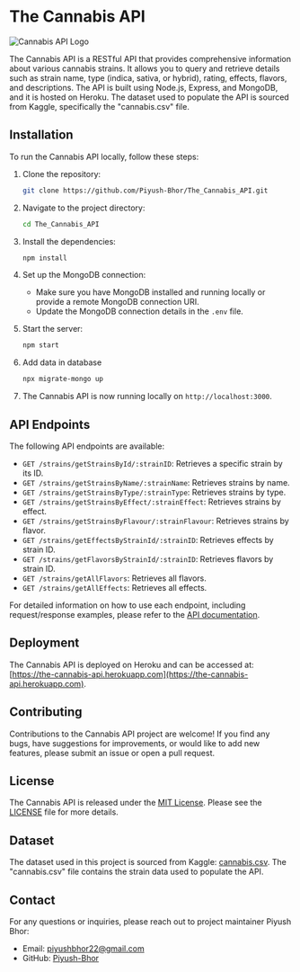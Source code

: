 # The Cannabis API

![Cannabis API Logo](https://github.com/Piyush-Bhor/The_Cannabis_API/blob/master/public/images/logo.png)

The Cannabis API is a RESTful API that provides comprehensive information about various cannabis strains. It allows you to query and retrieve details such as strain name, type (indica, sativa, or hybrid), rating, effects, flavors, and descriptions. The API is built using Node.js, Express, and MongoDB, and it is hosted on Heroku. The dataset used to populate the API is sourced from Kaggle, specifically the "cannabis.csv" file.

## Installation

To run the Cannabis API locally, follow these steps:

1. Clone the repository:

   ```bash
   git clone https://github.com/Piyush-Bhor/The_Cannabis_API.git
   ```

2. Navigate to the project directory:

   ```bash
   cd The_Cannabis_API
   ```

3. Install the dependencies:

   ```bash
   npm install
   ```

4. Set up the MongoDB connection:
   - Make sure you have MongoDB installed and running locally or provide a remote MongoDB connection URI.
   - Update the MongoDB connection details in the `.env` file.

5. Start the server:

   ```bash
   npm start
   ```

6. Add data in database
   ```bash
   npx migrate-mongo up
   ```
   
7. The Cannabis API is now running locally on `http://localhost:3000`.

## API Endpoints

The following API endpoints are available:

- `GET /strains/getStrainsById/:strainID`: Retrieves a specific strain by its ID.
- `GET /strains/getStrainsByName/:strainName`: Retrieves strains by name.
- `GET /strains/getStrainsByType/:strainType`: Retrieves strains by type.
- `GET /strains/getStrainsByEffect/:strainEffect`: Retrieves strains by effect.
- `GET /strains/getStrainsByFlavour/:strainFlavour`: Retrieves strains by flavor.
- `GET /strains/getEffectsByStrainId/:strainID`: Retrieves effects by strain ID.
- `GET /strains/getFlavorsByStrainId/:strainID`: Retrieves flavors by strain ID.
- `GET /strains/getAllFlavors`: Retrieves all flavors.
- `GET /strains/getAllEffects`: Retrieves all effects.

For detailed information on how to use each endpoint, including request/response examples, please refer to the [API documentation](https://rapidapi.com/th3k3rn3lpan1c/api/the-cannabis-api/details).

## Deployment

The Cannabis API is deployed on Heroku and can be accessed at: [https://the-cannabis-api.herokuapp.com](https://the-cannabis-api.herokuapp.com).

## Contributing

Contributions to the Cannabis API project are welcome! If you find any bugs, have suggestions for improvements, or would like to add new features, please submit an issue or open a pull request.

## License

The Cannabis API is released under the [MIT License](https://opensource.org/licenses/MIT). Please see the [LICENSE](https://github.com/Piyush-Bhor/The_Cannabis_API/blob/main/LICENSE) file for more details.

## Dataset

The dataset used in this project is sourced from Kaggle: [cannabis.csv](https://www.kaggle.com/datasets/kingburrito666/cannabis-strains). The "cannabis.csv" file contains the strain data used to populate the API.

## Contact

For any questions or inquiries, please reach out to project maintainer Piyush Bhor:

- Email: piyushbhor22@gmail.com
- GitHub: [Piyush-Bhor](https://github.com/Piyush-Bhor)
